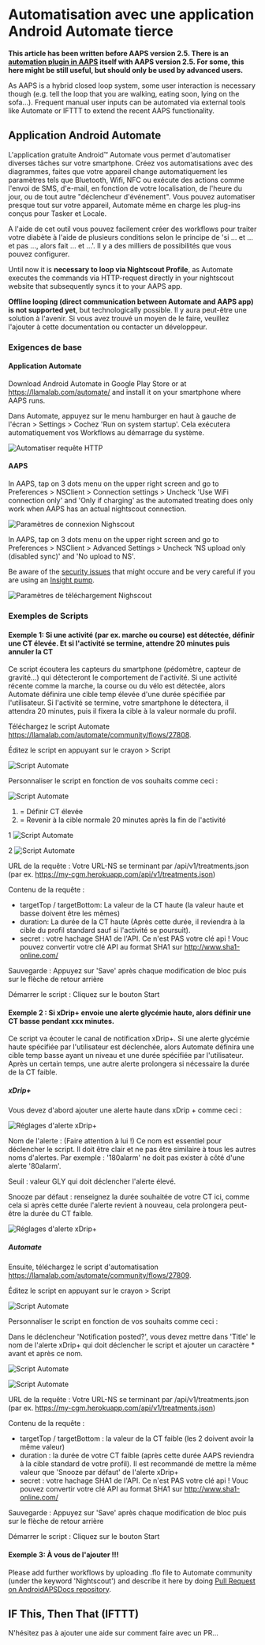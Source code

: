 # Automatisation avec une application Android Automate tierce

**This article has been written before AAPS version 2.5. There is an [automation plugin in AAPS](../DailyLifeWithAaps/Automations.md) itself with AAPS version 2.5. For some, this here might be still useful, but should only be used by advanced users.**

As AAPS is a hybrid closed loop system, some user interaction is necessary though (e.g. tell the loop that you are walking, eating soon, lying on the sofa...). Frequent manual user inputs can be automated via external tools like Automate or IFTTT to extend the recent AAPS functionality.

## Application Android Automate

L'application gratuite Android™ Automate vous permet d'automatiser diverses tâches sur votre smartphone. Créez vos automatisations avec des diagrammes, faites que votre appareil change automatiquement les paramètres tels que Bluetooth, Wifi, NFC ou exécute des actions comme l'envoi de SMS, d'e-mail, en fonction de votre localisation, de l'heure du jour, ou de tout autre "déclencheur d'événement". Vous pouvez automatiser presque tout sur votre appareil, Automate même en charge les plug-ins conçus pour Tasker et Locale.

A l'aide de cet outil vous pouvez facilement créer des workflows pour traiter votre diabète à l'aide de plusieurs conditions selon le principe de 'si ... et ... et pas ..., alors fait ... et ...'. Il y a des milliers de possibilités que vous pouvez configurer.

Until now it is **necessary to loop via Nightscout Profile**, as Automate executes the commands via HTTP-request directly in your nightscout website that subsequently syncs it to your AAPS app.

**Offline looping (direct communication between Automate and AAPS app) is not supported yet**, but technologically possible. Il y aura peut-être une solution à l'avenir. Si vous avez trouvé un moyen de le faire, veuillez l'ajouter à cette documentation ou contacter un développeur.

### Exigences de base

#### Application Automate

Download Android Automate in Google Play Store or at <https://llamalab.com/automate/> and install it on your smartphone where AAPS runs.

Dans Automate, appuyez sur le menu hamburger en haut à gauche de l'écran > Settings > Cochez 'Run on system startup'. Cela exécutera automatiquement vos Workflows au démarrage du système.

![Automatiser requête HTTP](../images/automate-app2.png)

#### AAPS

In AAPS, tap on 3 dots menu on the upper right screen and go to Preferences > NSClient > Connection settings > Uncheck 'Use WiFi connection only' and 'Only if charging' as the automated treating does only work when AAPS has an actual nightscout connection.

![Paramètres de connexion Nighscout](../images/automate-aaps1.jpg)

In AAPS, tap on 3 dots menu on the upper right screen and go to Preferences > NSClient > Advanced Settings > Uncheck 'NS upload only (disabled sync)' and 'No upload to NS'.

Be aware of the [security issues](../SettingUpAaps/Nightscout.md#security-considerations) that might occure and be very careful if you are using an [Insight pump](../CompatiblePumps/Accu-Chek-Insight-Pump.md#settings-in-aaps).

![Paramètres de téléchargement Nighscout](../images/automate-aaps2.jpg)

### Exemples de Scripts

#### Exemple 1: Si une activité (par ex. marche ou course) est détectée, définir une CT élevée. Et si l'activité se termine, attendre 20 minutes puis annuler la CT

Ce script écoutera les capteurs du smartphone (pédomètre, capteur de gravité...) qui détecteront le comportement de l'activité. Si une activité récente comme la marche, la course ou du vélo est détectée, alors Automate définira une cible temp élevée d'une durée spécifiée par l'utilisateur. Si l'activité se termine, votre smartphone le détectera, il attendra 20 minutes, puis il fixera la cible à la valeur normale du profil.

Téléchargez le script Automate <https://llamalab.com/automate/community/flows/27808>.

Éditez le script en appuyant sur le crayon > Script

![Script Automate](../images/automate-app3.png)

Personnaliser le script en fonction de vos souhaits comme ceci :

![Script Automate](../images/automate-app6.png)

1. = Définir CT élevée
2. = Revenir à la cible normale 20 minutes après la fin de l'activité

1 ![Script Automate](../images/automate-app1.png)

2 ![Script Automate](../images/automate-app5.png)

URL de la requête : Votre URL-NS se terminant par /api/v1/treatments.json (par ex. https://my-cgm.herokuapp.com/api/v1/treatments.json)

Contenu de la requête :

* targetTop / targetBottom: La valeur de la CT haute (la valeur haute et basse doivent être les mêmes)
* duration: La durée de la CT haute (Après cette durée, il reviendra à la cible du profil standard sauf si l'activité se poursuit). 
* secret : votre hachage SHA1 de l'API. Ce n'est PAS votre clé api ! Vouc pouvez convertir votre clé API au format SHA1 sur <http://www.sha1-online.com/>

Sauvegarde : Appuyez sur 'Save' après chaque modification de bloc puis sur le flèche de retour arrière

Démarrer le script : Cliquez sur le bouton Start

#### Exemple 2 : Si xDrip+ envoie une alerte glycémie haute, alors définir une CT basse pendant xxx minutes.

Ce script va écouter le canal de notification xDrip+. Si une alerte glycémie haute spécifiée par l'utilisateur est déclenchée, alors Automate définira une cible temp basse ayant un niveau et une durée spécifiée par l'utilisateur. Après un certain temps, une autre alerte prolongera si nécessaire la durée de la CT faible.

##### xDrip+

Vous devez d'abord ajouter une alerte haute dans xDrip + comme ceci :

![Réglages d'alerte xDrip+](../images/automate-xdrip1.png)

Nom de l'alerte : (Faire attention à lui !) Ce nom est essentiel pour déclencher le script. Il doit être clair et ne pas être similaire à tous les autres noms d'alertes. Par exemple : '180alarm' ne doit pas exister à côté d'une alerte '80alarm'.

Seuil : valeur GLY qui doit déclencher l'alerte élevé.

Snooze par défaut : renseignez la durée souhaitée de votre CT ici, comme cela si après cette durée l'alerte revient à nouveau, cela prolongera peut-être la durée du CT faible.

![Réglages d'alerte xDrip+](../images/automate-xdrip2.png)

##### Automate

Ensuite, téléchargez le script d'automatisation <https://llamalab.com/automate/community/flows/27809>.

Éditez le script en appuyant sur le crayon > Script

![Script Automate](../images/automate-app3.png)

Personnaliser le script en fonction de vos souhaits comme ceci :

Dans le déclencheur 'Notification posted?', vous devez mettre dans 'Title' le nom de l'alerte xDrip+ qui doit déclencher le script et ajouter un caractère * avant et après ce nom.

![Script Automate](../images/automate-app7.png)

![Script Automate](../images/automate-app4.png)

URL de la requête : Votre URL-NS se terminant par /api/v1/treatments.json (par ex. https://my-cgm.herokuapp.com/api/v1/treatments.json)

Contenu de la requête :

* targetTop / targetBottom : la valeur de la CT faible (les 2 doivent avoir la même valeur)
* duration : la durée de votre CT faible (après cette durée AAPS reviendra à la cible standard de votre profil). Il est recommandé de mettre la même valeur que 'Snooze par défaut' de l'alerte xDrip+
* secret : votre hachage SHA1 de l'API. Ce n'est PAS votre clé api ! Vouc pouvez convertir votre clé API au format SHA1 sur <http://www.sha1-online.com/>

Sauvegarde : Appuyez sur 'Save' après chaque modification de bloc puis sur le flèche de retour arrière

Démarrer le script : Cliquez sur le bouton Start

#### Exemple 3: À vous de l'ajouter !!!

Please add further workflows by uploading .flo file to Automate community (under the keyword 'Nightscout') and describe it here by doing [Pull Request on AndroidAPSDocs repository](../SupportingAaps/HowToEditTheDocs.md).

## IF This, Then That (IFTTT)

N'hésitez pas à ajouter une aide sur comment faire avec un PR...